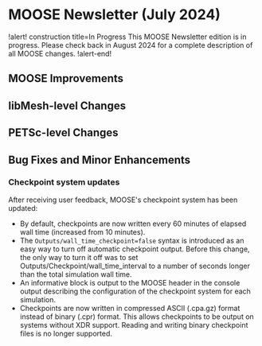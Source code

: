 # MOOSE Newsletter (July 2024)

!alert! construction title=In Progress
This MOOSE Newsletter edition is in progress. Please check back in August 2024
for a complete description of all MOOSE changes.
!alert-end!

## MOOSE Improvements

## libMesh-level Changes

## PETSc-level Changes

## Bug Fixes and Minor Enhancements

### Checkpoint system updates

After receiving user feedback, MOOSE's checkpoint system has been updated:
- By default, checkpoints are now written every 60 minutes of elapsed wall time (increased from 10 minutes).
- The `Outputs/wall_time_checkpoint=false` syntax is introduced as an easy way to turn off automatic checkpoint output. Before this change, the only way to turn it off was to set Outputs/Checkpoint/wall_time_interval to a number of seconds longer than the total simulation wall time.
- An informative block is output to the MOOSE header in the console output describing the configuration of the checkpoint system for each simulation.
- Checkpoints are now written in compressed ASCII (.cpa.gz) format instead of binary (.cpr) format. This allows checkpoints to be output on systems without XDR support. Reading and writing binary checkpoint files is no longer supported.

